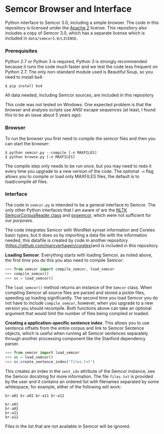 # Semcor Browser and Interface

Python interface to Semcor 3.0, including a simple browser. The code in this repository is licensed under the [Apache 2](https://www.apache.org/licenses/LICENSE-2.0) license. This repository also includes a copy of Semcor 3.0, which has a separate license which is included in `data/semcor3.0/LICENSE`.


### Prerequisites

Python 2.7 or Python 3 is required, Python 3 is strongly recommended because it runs the code much faster and we test the code less frequent on Python 2.7. The only non-standard module used is Beautiful Soup, so you need to install bs4:

```
$ pip install bs4
```

All data needed, including Semcor sources, are included in this repository

This code was not tested on Windows. One expected problem is that the browser and analysis scripts use ANSI escape sequences (at least, I found this to be an issue about 5 years ago).


### Browser

To run the browser you first need to compile the semcor files and then you can start the browser:

```
$ python semcor.py --compile [-n MAXFILES]
$ python browse.py [-n MAXFILES]
```

The compile step only needs to be run once, but you may need to redo it every time you upgrade to a new version of the code. The optional `-n` flag allows you to compile or load only MAXFILES files, the default is to load/compile all files.


### Interface

The code in `semcor.py` is intended to be a general interface to Semcor. The only other Python interfaces that I am aware of are the [NLTK SemcorCorpusReader class](https://www.nltk.org/_modules/nltk/corpus/reader/semcor.html) and [pysemcor](https://github.com/letuananh/pysemcor), which were not sufficient for our purposes.

The code integrates Semcor with WordNet synset information and Corelex basic types, but it does so by importing a data file with the information needed, this datafile is created by code in another repository (https://github.com/marcverhagen/corelex)and is included in this repository.


**Loading Semcor**. Everything starts with loading Semcor, as noted above, the first time you do this you also need to compile Semcor:

```Python
>>> from semcor import compile_semcor, load_semcor
>>> compile_semcor()
>>> sc = load_semcor()
```

The `load_semcor()` method returns an instance of the `Semcor` class. When compiling Semcor all source files are parsed and stored a pickle files, speeding  up loading significantly. The second time you load Semcor you do not have to include `compile_semcor`, however, when you upgrade to a new version you should recompile. Both functions above can take an optional argument that would limit the number of files being compiled or loaded.

**Creating a application-specific sentence index**. This allows you to use sentence offsets from the entire corpus and link to Semcor Sentence objects, which is useful when running all Semcor sentences separately through another processing component like the Stanford dependency parser.

```Python
>>> from semcor import load_semcor
>>> sc = load_semcor()
>>> sc.create_sentence_index("files.txt")
```

This creates an index in the `sent_idx` attribute of the Semcor instance, see the Semcor docstring for more information. The file `files.txt` is provided by the user and it contains an ordered list with filenames separated by some whitespace, for example, either of the following will work:

```
br-a01 br-a02 br-a11 br-a12
```

```
br-a01
br-a02
br-a11
br-a12
```

Files in the list that are not available in Semcor will be ignored.
